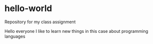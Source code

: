 # hello-world
Repository for my class assignment

Hello everyone
I like to learn new things in this case about programming languages
